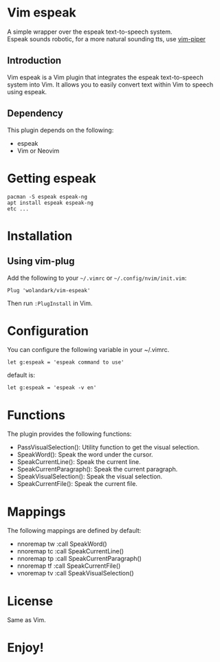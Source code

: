 # Vim espeak

A simple wrapper over the espeak text-to-speech system.<br> 
Espeak sounds robotic, for a more natural sounding tts, use [vim-piper](https://github.com/wolandark/vim-piper)

## Introduction

Vim espeak is a Vim plugin that integrates the espeak text-to-speech system into Vim. It allows you to easily convert text within Vim to speech using espeak.

## Dependency 
This plugin depends on the following:
- espeak
- Vim or Neovim

# Getting espeak
```
pacman -S espeak espeak-ng
apt install espeak espeak-ng
etc ...
```

# Installation

## Using vim-plug

Add the following to your `~/.vimrc` or `~/.config/nvim/init.vim`:

```vim
Plug 'wolandark/vim-espeak'
```

Then run `:PlugInstall` in Vim.

# Configuration

You can configure the following variable in your ~/.vimrc.

```vim
let g:espeak = 'espeak command to use'
```
default is:
```
let g:espeak = 'espeak -v en'
```
# Functions
The plugin provides the following functions:

   - PassVisualSelection(): Utility function to get the visual selection.
   - SpeakWord(): Speak the word under the cursor.
   - SpeakCurrentLine(): Speak the current line.
   - SpeakCurrentParagraph(): Speak the current paragraph.
   - SpeakVisualSelection(): Speak the visual selection.
   - SpeakCurrentFile(): Speak the current file.

# Mappings
The following mappings are defined by default:

- nnoremap <Leader>tw :call SpeakWord()<CR>
- nnoremap <Leader>tc :call SpeakCurrentLine()<CR>
- nnoremap <Leader>tp :call SpeakCurrentParagraph()<CR>
- nnoremap <Leader>tf :call SpeakCurrentFile()<CR>
- vnoremap <Leader>tv :call SpeakVisualSelection()<CR>

# License
Same as Vim.

# Enjoy!
